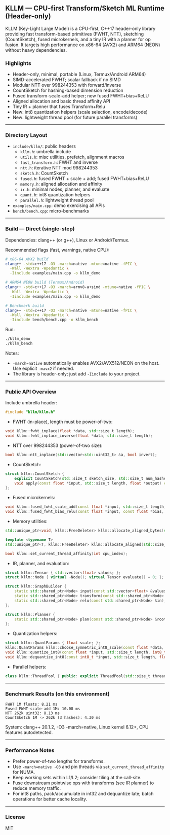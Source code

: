 ## KLLM — CPU-first Transform/Sketch ML Runtime (Header-only)

KLLM (Key-Light Large Model) is a CPU-first, C++17 header-only library providing fast transform-based primitives (FWHT, NTT), sketching (CountSketch), fused microkernels, and a tiny IR with a planner for op fusion. It targets high performance on x86-64 (AVX2) and ARM64 (NEON) without heavy dependencies.

### Highlights
- Header-only, minimal, portable (Linux, Termux/Android ARM64)
- SIMD-accelerated FWHT; scalar fallback if no SIMD
- Modular NTT over 998244353 with forward/inverse
- CountSketch for hashing-based dimension reduction
- Fused transform-scale-add helper; new fused FWHT+bias+ReLU
- Aligned allocation and basic thread affinity API
- Tiny IR + planner that fuses Transform+Relu
- New: int8 quantization helpers (scale selection, encode/decode)
- New: lightweight thread pool (for future parallel transforms)

---

### Directory Layout
- `include/kllm/`: public headers
  - `kllm.h`: umbrella include
  - `utils.h`: misc utilities, prefetch, alignment macros
  - `fast_transform.h`: FWHT and inverse
  - `ntt.h`: iterative NTT mod 998244353
  - `sketch.h`: CountSketch
  - `fused.h`: fused FWHT + scale + add; fused FWHT+bias+ReLU
  - `memory.h`: aligned allocation and affinity
  - `ir.h`: minimal nodes, planner, and evaluate
  - `quant.h`: int8 quantization helpers
  - `parallel.h`: lightweight thread pool
- `examples/main.cpp`: demo exercising all APIs
- `bench/bench.cpp`: micro-benchmarks

---

### Build — Direct (single-step)

Dependencies: clang++ (or g++), Linux or Android/Termux.

Recommended flags (fast, warnings, native CPU):

```bash
# x86-64 AVX2 build
clang++ -std=c++17 -O3 -march=native -mtune=native -fPIC \
  -Wall -Wextra -Wpedantic \
  -Iinclude examples/main.cpp -o kllm_demo

# ARM64 NEON build (Termux/Android)
clang++ -std=c++17 -O3 -march=armv8-a+simd -mtune=native -fPIC \
  -Wall -Wextra -Wpedantic \
  -Iinclude examples/main.cpp -o kllm_demo

# Benchmark build
clang++ -std=c++17 -O3 -march=native -mtune=native -fPIC \
  -Wall -Wextra -Wpedantic \
  -Iinclude bench/bench.cpp -o kllm_bench
```

Run:
```bash
./kllm_demo
./kllm_bench
```

Notes:
- `-march=native` automatically enables AVX2/AVX512/NEON on the host. Use explicit `-mavx2` if needed.
- The library is header-only; just add `-Iinclude` to your project.

---

### Public API Overview

Include umbrella header:
```cpp
#include "kllm/kllm.h"
```

- FWHT (in-place), length must be power-of-two:
```cpp
void kllm::fwht_inplace(float *data, std::size_t length);
void kllm::fwht_inplace_inverse(float *data, std::size_t length);
```

- NTT over 998244353 (power-of-two size):
```cpp
bool kllm::ntt_inplace(std::vector<std::uint32_t> &a, bool invert);
```

- CountSketch:
```cpp
struct kllm::CountSketch {
	explicit CountSketch(std::size_t sketch_size, std::size_t num_hashes, std::uint64_t seed_base = 0x12345678abcdef00ull);
	void apply(const float *input, std::size_t length, float *output) const;
};
```

- Fused microkernels:
```cpp
void kllm::fused_fwht_scale_add(const float *input, std::size_t length, float scale, float *inout_destination);
void kllm::fused_fwht_bias_relu(const float *input, const float *bias, std::size_t length, float *destination);
```

- Memory utilities:
```cpp
std::unique_ptr<void, kllm::FreeDeleter> kllm::allocate_aligned_bytes(std::size_t size_bytes, std::size_t alignment);

template <typename T>
std::unique_ptr<T, kllm::FreeDeleter> kllm::allocate_aligned(std::size_t count, std::size_t alignment);

bool kllm::set_current_thread_affinity(int cpu_index);
```

- IR, planner, and evaluation:
```cpp
struct kllm::Tensor { std::vector<float> values; };
struct kllm::Node { virtual ~Node(); virtual Tensor evaluate() = 0; };

struct kllm::GraphBuilder {
	static std::shared_ptr<Node> input(const std::vector<float> &values);
	static std::shared_ptr<Node> transform(const std::shared_ptr<Node> &in);
	static std::shared_ptr<Node> relu(const std::shared_ptr<Node> &in);
};

struct kllm::Planner {
	static std::shared_ptr<Node> plan(const std::shared_ptr<Node> &root);
};
```

- Quantization helpers:
```cpp
struct kllm::QuantParams { float scale; };
kllm::QuantParams kllm::choose_symmetric_int8_scale(const float *data, std::size_t length);
void kllm::quantize_int8(const float *input, std::size_t length, int8_t *output, const QuantParams &params);
void kllm::dequantize_int8(const int8_t *input, std::size_t length, float scale, float *output);
```

- Parallel helpers:
```cpp
class kllm::ThreadPool { public: explicit ThreadPool(std::size_t threads); void enqueue(std::function<void()> fn); };
```

---

### Benchmark Results (on this environment)
```
FWHT 1M floats: 8.21 ms
Fused FWHT-scale-add 1M: 10.08 ms
NTT 262k uint32: 8.13 ms
CountSketch 1M -> 262k (3 hashes): 4.30 ms
```
System: clang++ 20.1.2, -O3 -march=native, Linux kernel 6.12+, CPU features autodetected.

---

### Performance Notes
- Prefer power-of-two lengths for transforms.
- Use `-march=native -O3` and pin threads via `set_current_thread_affinity` for NUMA.
- Keep working sets within L1/L2; consider tiling at the call-site.
- Fuse downstream pointwise ops with transforms (see IR planner) to reduce memory traffic.
- For int8 paths, pack/accumulate in int32 and dequantize late; batch operations for better cache locality.

---

### License
MIT